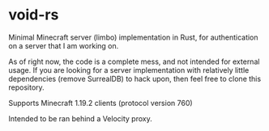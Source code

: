 # void-rs

Minimal Minecraft server (limbo) implementation in Rust, for authentication on a server that I am working on.

As of right now, the code is a complete mess, and not intended for external usage. If you are looking for a server implementation with relatively little dependencies (remove SurrealDB) to hack upon, then feel free to clone this repository.

Supports Minecraft 1.19.2 clients (protocol version 760)

Intended to be ran behind a Velocity proxy.